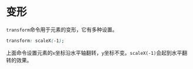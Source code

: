 # 变形

`transform`命令用于元素的变形，它有多种设置。

```css
transform: scaleX(-1);
```

上面命令设置元素的`x`坐标沿水平轴翻转，`y`坐标不变。`scaleX(-1)`会起到水平翻转的效果。

